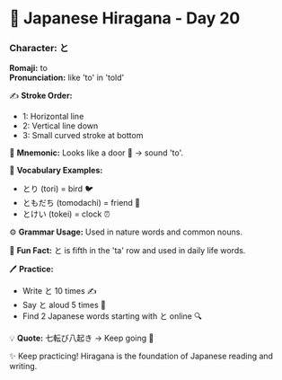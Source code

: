 # 📖 Japanese Hiragana - Day 20

### Character: と  
**Romaji:** to  
**Pronunciation:** like 'to' in 'told'  

✍️ **Stroke Order:**  
- 1: Horizontal line
- 2: Vertical line down
- 3: Small curved stroke at bottom

📝 **Mnemonic:** Looks like a door 🚪 → sound 'to'.  

📌 **Vocabulary Examples:**  
- とり (tori) = bird 🐦
- ともだち (tomodachi) = friend 👫
- とけい (tokei) = clock ⏰

⚙️ **Grammar Usage:** Used in nature words and common nouns.  

🎉 **Fun Fact:** と is fifth in the 'ta' row and used in daily life words.  

🖊️ **Practice:**  
- Write と 10 times ✍️
- Say と aloud 5 times 🎤
- Find 2 Japanese words starting with と online 🔍

💡 **Quote:** 七転び八起き → Keep going 💪  

✨ Keep practicing! Hiragana is the foundation of Japanese reading and writing.
